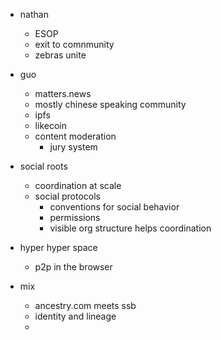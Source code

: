 - nathan
	- ESOP
	- exit to comnmunity
	- zebras unite
- guo
	- matters.news
	- mostly chinese speaking community
	- ipfs
	- likecoin
	- content moderation
		- jury system

- social roots
	- coordination at scale
	- social protocols
		- conventions for social behavior
		- permissions
		- visible org structure helps coordination

- hyper hyper space
	- p2p in the browser

- mix
	- ancestry.com meets ssb
	- identity and lineage
	- 